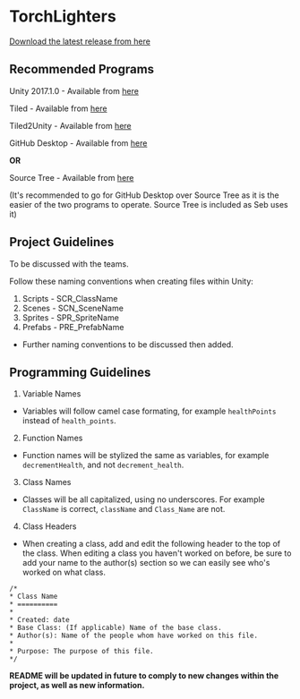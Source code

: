 # TorchLighters
[Download the latest release from here](https://github.com/KappaRepublic/TorchLighters/releases)

## Recommended Programs

Unity 2017.1.0 - Available from [here](https://unity3d.com/get-unity/download/archive)

Tiled - Available from [here](http://www.mapeditor.org/) 

Tiled2Unity - Available from [here](https://seanba.itch.io/tiled2unity)

GitHub Desktop - Available from [here](https://desktop.github.com/)

**OR** 

Source Tree - Available from [here](https://www.sourcetreeapp.com/)

(It's recommended to go for GitHub Desktop over Source Tree as it is the easier of the two programs to operate. Source Tree is included as Seb uses it)

## Project Guidelines

To be discussed with the teams.

Follow these naming conventions when creating files within Unity:

1. Scripts - SCR_ClassName
2. Scenes - SCN_SceneName
3. Sprites - SPR_SpriteName
4. Prefabs - PRE_PrefabName
- Further naming conventions to be discussed then added.

## Programming Guidelines

1. Variable Names
* Variables will follow camel case formating, for example `healthPoints` instead of `health_points`.
2. Function Names
* Function names will be stylized the same as variables, for example `decrementHealth`, and not `decrement_health`.
3. Class Names
* Classes will be all capitalized, using no underscores. For example `ClassName` is correct, `className` and `Class_Name` are not.
4. Class Headers
* When creating a class, add and edit the following header to the top of the class. When editing a class you haven't worked on before, be sure to add your name to the author(s) section so we can easily see who's worked on what class.
```
/*
* Class Name
* ==========
* 
* Created: date
* Base Class: (If applicable) Name of the base class.
* Author(s): Name of the people whom have worked on this file.
*
* Purpose: The purpose of this file.
*/
```

**README will be updated in future to comply to new changes within the project, as well as new information.**
